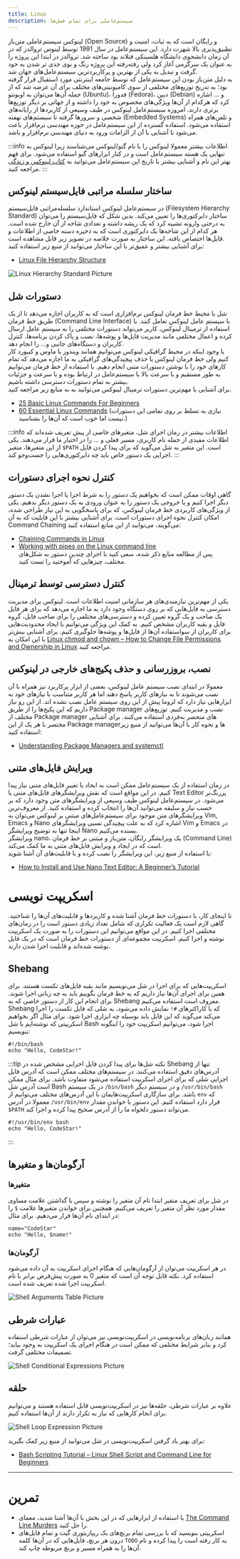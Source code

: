 ```yaml
---
title: Linux
description: سیستم‌عاملی برای تمام فصل‌ها
---
```


لینوکس سیستم‌عاملی متن‌باز
(Open Source)
و رایگان است که به ثبات، امنیت و تطبیق‌پذیری بالا شهرت دارد. این سیستم‌عامل در سال 1991 توسط لینوس تروالدز که در آن زمان دانشجوی دانشگاه هلسینکی فنلاند بود ساخته شد. تروالدز در ابتدا این پروژه را به عنوان یک سرگرمی آغاز کرد ولی رفته‌رفته این پروژه رنگ و بوی جدی تر شدن به خود گرفت و تبدیل به یکی از بهترین و پرکاربردترین سیستم‌عامل‌های جهان شد.  
به دلیل متن‌باز بودن این سیستم‌عامل که توسط جامعه اینترنتی مورد استقبال قرار گرفته بود؛ به تدریج توزیع‌های مختلفی از سوی کامیونیتی‌های مختلف برای آن عرضه شد که از جمله آن‌ها می‌توان به اوبونتو
(Ubuntu)،
فدورا
(Fedora)،
دبین
(Debian)
و ... اشاره کرد که هرکدام از آن‌ها ویژگی‌های مخصوص به خود را داشته و از جهاتی بر دیگر توزیع‌ها برتری دارند.
امروزه سیستم‌عامل لینوکس در طیف وسیعی از کاربرد‌ها از رایانه‌های شخصی و سرورها گرفته تا سیستم‌های نهفته
(Embedded Systems)
و تلفن‌های همراه استفاده می‌شود. استفاده گسترده از این سیستم‌عامل در حوزه مهندسی نرم‌افزار باعث می‌شود تا آشنایی با آن از الزامات ورود به دنیای مهندسی نرم‌افزار و باشد.

:::info اطلاعات بیشتر
معمولا لینوکس را با نام گنو/لینوکس می‌شناسند زیرا لینوکس به تنهایی
یک هسته سیستم‌عامل است و در کنار ابزارهای گنو استفاده می‌شود. برای فهم بهتر این نام و
آشنایی بیشتر با تاریخ این سیستم‌عامل می‌توانید به
[کتاب لینوکس و زندگی](https://linuxbook.ir/chapters/gnulinuxhistory.html)
مراجعه کنید.
:::

## ساختار سلسله مراتبی فایل‌سیستم لینوکس

در سیستم‌عامل لینوکس استاندارد سلسله‌مراتبی فایل‌سیستم
(Filesystem Hierarchy Standard)
ساختار دایرکتوری‌ها را تعیین می‌کند. بدین شکل که فایل‌سیستم را می‌توان به درختی وارونه تشبیه کرد که یک ریشه داشته و تعدادی شاخه از آن خارج شده است. هر کدام از این شاخه‌ها یک دایرکتوری است که به ذخیره دسته خاصی از اطلاعات و فایل‌ها اختصاص یافته. این ساختار به صورت خلاصه در تصویر زیر قابل مشاهده است.  
برای آشنایی بیشتر و عمیق‌تر با این ساختار می‌توانید از منبع زیر
استفاده کنید:

-   [Linux File Hierarchy Structure](https://www.geeksforgeeks.org/linux-file-hierarchy-structure/)

![Linux Hierarchy Standard Picture](./images/01-linux-filesystem-hierarchy-standard.jpg 'Linux Hierarchy Standard Picture')

## دستورات شل

شل یا محیط خط فرمان لینوکس نرم‌افزاری است که به کاربران اجازه می‌دهد تا از یک طریق خط فرمان
(Command Line Interface)
با سیستم عامل لینوکس
تعامل کنند. با استفاده از ترمینال لینوکس، کاربر می‌تواند دستورات مختلفی را به سیستم عامل ارسال کرده و اعمال مختلفی مانند مدیریت فایل‌ها و پوشه‌ها، نصب و پاک کردن برنامه‌ها، کنترل کاربران و دستگاه‌های جانبی و… را انجام دهد.  
با وجود اینکه در محیط گرافیکی لینوکس می‌توانیم همانند ویندوز با ماوس و کیبورد کار کنیم ولی خط فرمان لینوکس با حذف پیچیدگی‌های گرافیکی به ما اجازه می‌دهد که تمام کارهای خود را با نوشتن دستورات متنی انجام دهیم. با استفاده از خط فرمان می‌توانیم به طور مستقیم و با سرعت بالا با سیستم‌عامل در ارتباط بوده و با سرعت و جزئیات بیشتر به تمام دستورات دسترسی داشته باشیم.  
برای آشنایی با مهم‌ترین دستورات ترمینال لینوکس می‌توانید به به منابع زیر مراجعه کنید.

-   [25 Basic Linux Commands For Beginners](https://www.geeksforgeeks.org/basic-linux-commands/)
-   [60 Essential Linux Commands](https://www.hostinger.com/tutorials/linux-commands) (نیازی به تسلط بر روی تمامی این دستورات نیست اما خوب است که آن‌ها را بشناسید.)

:::info اطلاعات بیشتر
در زمان اجرای شل، متغیرهای خاصی از پیش تعریف شده‌اند که اطلاعات مفیدی از جمله نام کاربری، مسیر فعلی و ... را در اختیار ما قرار می‌دهند. یکی از این متغیرها، متغیر
`$PATH`
است. این متغیر به شل می‌گوید که برای پیدا کردن فایل اجرایی یک دستور خاص باید چه دایرکتوری‌هایی را جست‌وجو کند.
:::

## کنترل نحوه اجرای دستورات

گاهی اوقات ممکن است که
بخواهیم یک دستور را به شرط اجرا یا اجرا نشدن یک دستور دیگر اجرا کنیم و یا خروجی یک دستور
را به عنوان ورودی به یک دستور دیگر بدهیم.
یکی از ویژگی‌های کاربردی خط فرمان لینوکس، که برای پاسخگویی به این نیاز طراحی شده، امکان کنترل نحوه اجرای دستورات است. برای آشنایی بیشتر با این قابلیت که به آن
Command Chaining
می‌گویند، می‌توانید از این منابع استفاده کنید:

-   [Chaining Commands in Linux](https://www.geeksforgeeks.org/chaining-commands-in-linux/)
-   [Working with pipes on the Linux command line](https://www.redhat.com/sysadmin/pipes-command-line-linux)  
    پس از مطالعه منابع ذکر شده، سعی کنید با اجرای چندین دستور به شکل‌های مختلف، چیزهایی
    که آموختید را تست کنید.

## کنترل دسترسی توسط ترمینال

یکی از مهم‌ترین نیازمندی‌های هر سازمانی امنیت اطلاعات است. لینوکس برای
مدیریت دسترسی به فایل‌هایی که بر روی دستگاه وجود دارد به ما اجازه می‌دهد که
برای هر فایل یک صاحب و یک گروه تعیین کرده و دسترسی‌های مختلفی را برای
صاحب فایل، گروه فایل و بقیه کاربران مشخص کنیم. به کمک این ویژگی می‌توانیم با ایجاد محدودیت‌هایی برای کاربران از سواستفاده آن‌ها از فایل‌ها و پوشه‌ها جلوگیری کنیم. برای آشنایی بیش‌تر با این امکان به
[Linux chmod and chown – How to Change File Permissions and Ownership in Linux](https://www.freecodecamp.org/news/linux-chmod-chown-change-file-permissions/)
مراجعه کنید.

## نصب، بروزرسانی و حذف پکیج‌های خارجی در لینوکس

معمولا در ابتدای نصب سیستم عامل لینوکس، بعضی از ابزار پرکاربرد نیز همراه با آن نصب می‌شوند تا به نیازهای کاربر پاسخ دهند اما هر کاربر متناسب با نیازهای خود به ابزارهایی نیاز دارد که لزوما پیش از این روی سیستم عامل نصب نشده اند. از این رو نیاز داریم که این پکیج‌ها را از طریق
Package manager
نصب و مدیریت کنیم. توزیع‌های مختلف از
Package manager
های منحصر به‌فردی استفاده می‌کنند. برای آشنایی مختصر با هر یک از این
Package managerها
و نحوه کار با آن‌ها می‌توانید از منبع زیر استفاده کنید:

-   [Understanding Package Managers and systemctl](https://www.geeksforgeeks.org/understanding-package-managers-and-systemctl/)

## ویرایش فایل‌های متنی

در زمان استفاده از یک سیستم‌عامل ممکن است به ایجاد یا تغییر فایل‌های متنی نیاز پیدا کنیم. در این مواقع است که نقش ویرایشگرهای فایل‌های متنی یا
Text Editor
پررنگ‌تر می‌شود. در سیستم‌عامل لینوکس طیف وسیعی از ویرایشگرهای متن وجود دارد که بر حسب نیاز و سلیقه می‌توانید آن‌ها را انتخاب کرده و استفاده کنید. از معروف‌ترین ویرایشگر‌های متن موجود برای سیستم‌عامل‌های مبتنی بر لینوکس می‌توان به
Vim, Emacs
و
Nano
اشاره کرد که به علت پیچیدگی نسبی ویرایشگرهای
Vim و Emacs
در اینجا تنها به توضیح ویرایشگر
Nano
بسنده می‌کنیم.  
ویرایشگر
nano،
یک ویرایشگر رایگان، متن‌باز و مبتنی بر خط فرمان
(Command Line)
است که در ایجاد و ویرایش فایل‌های متنی به ما کمک می‌کند.  
با استفاده از منبع زیر، این ویرایشگر را نصب کرده و با قابلیت‌های آن آشنا شوید:

-   [How to Install and Use Nano Text Editor: A Beginner’s Tutorial](https://www.hostinger.com/tutorials/how-to-install-and-use-nano-text-editor)

# اسکریپت نویسی

تا اینجای کار، با دستورات خط فرمان آشنا شده و کاربرد‌ها و قابلیت‌های آن‌ها را شناختید. گاهی لازم است یک فعالیت تکراری که شامل تعداد زیادی دستور است را در زمان‌های مختلفی اجرا کنیم.
در این مواقع می‌توانیم این دستورات را به صورت یک اسکریپت نوشته و اجرا کنیم. اسکریپت مجموعه‌ای از دستورات خط فرمان است که در یک فایل نوشته شده‌اند و قابلیت اجرا شدن دارند.

## Shebang

اسکریپت‌هایی که برای اجرا در شل می‌نویسیم مانند بقیه فایل‌های تکست هستند. برای همین برای
اجرای آن‌ها نیاز داریم که به خط فرمان بگوییم باید به چه زبانی اجرا شوند.
برای انجام این کار از دستور خاصی که به
Shebang
معروف است استفاده می‌کنیم.
Shebang
که با کاراکترهای
`#!`
نمایش داده می‌شود،
به شلی که فایل تکست را اجرا می‌کند می‌گوید که این فایل باید بوسیله چه ابزاری اجرا شود. برای مثال اگر بخواهیم اسکریپتی که نوشته‌ایم با شل
Bash
اجرا شود، می‌توانیم اسکریپت خود را اینگونه بنویسیم:

```shell
#!/bin/bash
echo "Hello, CodeStar!"
```

:::tip نکته
شل‌ها برای پیدا کردن فایل اجرایی مشخص شده در
Shebang
تنها از آدرس‌های دقیق استفاده می‌کنند. در سیستم‌های مختلف ممکن است که آدرس فایل اجرایی شلی که برای اجرای اسکریپت
استفاده می‌شود متفاوت باشد. برای مثال
ممکن است آدرس شل
Bash
در یک سیستم
`/bin/bash`
و در سیستم دیگر
`/usr/bin/bash`
باشد. برای سازگاری اسکریپت‌هایمان با این آدرس‌های مختلف می‌توانیم از
`env`
که معمولا در آدرس
`/usr/bin/env`
قرار دارد استفاده کنیم. این دستور با خواندن مقدار
`$PATH`
می‌تواند دستور دلخواه ما را از آدرس صحیح پیدا کرده و اجرا کند.

```shell
#!/usr/bin/env bash
echo "Hello, CodeStar!"
```

:::

## آرگومان‌ها و متغیرها

### متغیرها

در شل برای تعریف متغیر ابتدا نام آن متغیر را نوشته و سپس با گذاشتن علامت مساوی مقدار مورد نظر
آن متغیر را تعریف می‌کنیم. همچنین برای خواندن متغیرها علامت
`$`
را در ابتدای نام آن‌ها قرار می‌دهیم.
برای مثال:

```shell
name="CodeStar"
echo "Hello, $name!"
```

### آرگومان‌ها

در هر اسکریپت می‌توان از آرگومان‌هایی که هنگام اجرای اسکریپت به آن داده می‌شود استفاده کرد. نکته قابل توجه آن است که متغیر 0 به صورت پیش‌فرض برابر با نام اسکریپت اجرا شده تعریف شده است.

![Shell Arguments Table Picture](./images/01-linux-shell-arguments-table-picture.png 'Shell Arguments Table Picture')

## عبارات شرطی

همانند زبان‌های برنامه‌نویسی در اسکریپت‌نویسی نیز می‌توان از عبارات شرطی استفاده کرد و بنابر شرایط مختلفی که ممکن است در هنگام اجرای یک اسکریپت به وجود بیاید؛ تصمیمات مختلفی گرفت.

![Shell Conditional Expressions Picture](./images/01-linux-shell-conditional-expressions-picture.png 'Shell Conditional Expressions Picture')

## حلقه

علاوه بر عبارات شرطی، حلقه‌ها نیز در اسکریپت‌نویسی قابل استفاده هستند و می‌توانیم برای انجام کارهایی که نیاز به تکرار دارند از آن‌ها استفاده کنیم.

![Shell Loop Expression Picture](./images/01-linux-shell-loop-expressions-picture.png 'Shell Loop Expression Picture')

برای بهتر یاد گرفتن اسکریپت‌نویسی در شل می‌توانید از منبع زیر کمک بگیرید:

-   [Bash Scripting Tutorial – Linux Shell Script and Command Line for Beginners](https://www.freecodecamp.org/news/bash-scripting-tutorial-linux-shell-script-and-command-line-for-beginners/)

---

# تمرین

-   با استفاده از ابزارهایی که در این بخش با آن‌ها آشنا شدید،
    معمای
    [The Command Line Murders](https://github.com/veltman/clmystery)
    را حل کنید.
-   اسکریپتی بنویسید که با بررسی تمام برنچ‌های یک ریپازیتوری گیت و تمام فایل‌های درون
    هر برنچ، فایل‌هایی که در آن‌ها کلمه 
    `TODO`
    به کار رفته است را پیدا کرده و نام آن‌ها را به همراه مسیر و برنچ مربوطه چاپ کند.

